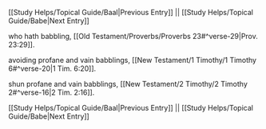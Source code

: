 [[Study Helps/Topical Guide/Baal|Previous Entry]]  ||  [[Study Helps/Topical Guide/Babe|Next Entry]]

 who hath babbling, [[Old Testament/Proverbs/Proverbs 23#^verse-29|Prov. 23:29]].

 avoiding profane and vain babblings, [[New Testament/1 Timothy/1 Timothy 6#^verse-20|1 Tim. 6:20]].

 shun profane and vain babblings, [[New Testament/2 Timothy/2 Timothy 2#^verse-16|2 Tim. 2:16]].

[[Study Helps/Topical Guide/Baal|Previous Entry]]  ||  [[Study Helps/Topical Guide/Babe|Next Entry]]